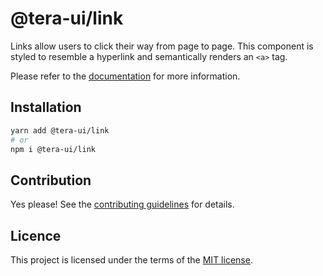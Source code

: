 # @tera-ui/link

Links allow users to click their way from page to page. This component is styled to resemble a hyperlink and semantically renders an `<a>` tag.

Please refer to the [documentation](https://nextui.org/docs/components/link) for more information.

## Installation

```sh
yarn add @tera-ui/link
# or
npm i @tera-ui/link
```

## Contribution

Yes please! See the
[contributing guidelines](https://github.com/hieumau12/nextui-tera/blob/master/CONTRIBUTING.md)
for details.

## Licence

This project is licensed under the terms of the
[MIT license](https://github.com/hieumau12/nextui-tera/blob/master/LICENSE).
